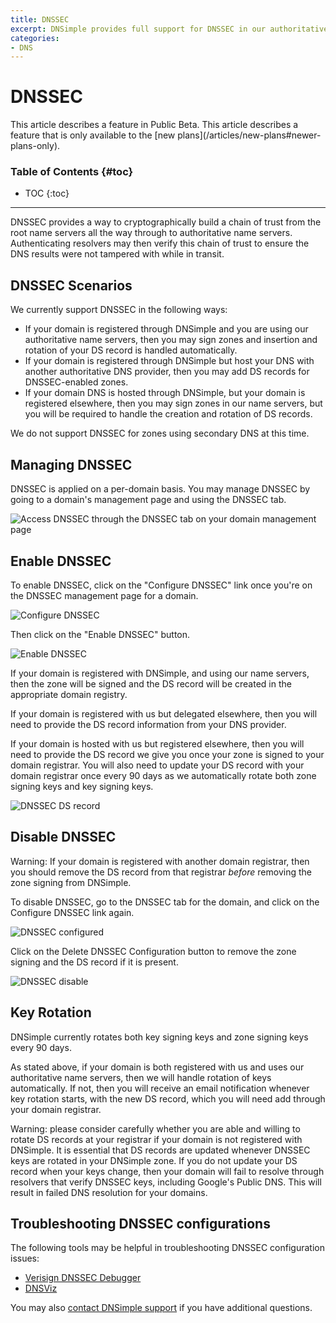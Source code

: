 ```yaml
---
title: DNSSEC
excerpt: DNSimple provides full support for DNSSEC in our authoritative name servers, including signing of zones that are registered outside of DNSimple.
categories:
- DNS
---
```


# DNSSEC

<note>
This article describes a feature in Public Beta.
</note>

<note>
This article describes a feature that is only available to the [new plans](/articles/new-plans#newer-plans-only).
</note>

### Table of Contents {#toc}

* TOC
{:toc}

---

DNSSEC provides a way to cryptographically build a chain of trust from the root name servers all the way through to authoritative name servers. Authenticating resolvers may then verify this chain of trust to ensure the DNS results were not tampered with while in transit.

## DNSSEC Scenarios

We currently support DNSSEC in the following ways:

- If your domain is registered through DNSimple and you are using our authoritative name servers, then you may sign zones and insertion and rotation of your DS record is handled automatically.
- If your domain is registered through DNSimple but host your DNS with another authoritative DNS provider, then you may add DS records for DNSSEC-enabled zones.
- If your domain DNS is hosted through DNSimple, but your domain is registered elsewhere, then you may sign zones in our name servers, but you will be required to handle the creation and rotation of DS records.

We do not support DNSSEC for zones using secondary DNS at this time.

## Managing DNSSEC

DNSSEC is applied on a per-domain basis. You may manage DNSSEC by going to a domain's management page and using the DNSSEC tab.

![Access DNSSEC through the DNSSEC tab on your domain management page](/files/dnssec-tab.png)

## Enable DNSSEC

To enable DNSSEC, click on the "Configure DNSSEC" link once you're on the DNSSEC management page for a domain.

![Configure DNSSEC](/files/dnssec-configure.png)

Then click on the "Enable DNSSEC" button.

![Enable DNSSEC](/files/dnssec-enable.png)

If your domain is registered with DNSimple, and using our name servers, then the zone will be signed and the DS record will be created in the appropriate domain registry.

If your domain is registered with us but delegated elsewhere, then you will need to provide the DS record information from your DNS provider.

If your domain is hosted with us but registered elsewhere, then you will need to provide the DS record we give you once your zone is signed to your domain registrar. You will also need to update your DS record with your domain registrar once every 90 days as we automatically rotate both zone signing keys and key signing keys.

![DNSSEC DS record](/files/dnssec-configuration-dsrecord.png)

## Disable DNSSEC

Warning: If your domain is registered with another domain registrar, then you should remove the DS record from that registrar *before* removing the zone signing from DNSimple.

To disable DNSSEC, go to the DNSSEC tab for the domain, and click on the Configure DNSSEC link again.

![DNSSEC configured](/files/dnssec-configured.png)

Click on the Delete DNSSEC Configuration button to remove the zone signing and the DS record if it is present.

![DNSSEC disable](/files/dnssec-disable.png)

## Key Rotation

DNSimple currently rotates both key signing keys and zone signing keys every 90 days.

As stated above, if your domain is both registered with us and uses our authoritative name servers, then we will handle rotation of keys automatically. If not, then you will receive an email notification whenever key rotation starts, with the new DS record, which you will need add through your domain registrar.

Warning: please consider carefully whether you are able and willing to rotate DS records at your registrar if your domain is not registered with DNSimple. It is essential that DS records are updated whenever DNSSEC keys are rotated in your DNSimple zone. If you do not update your DS record when your keys change, then your domain will fail to resolve through resolvers that verify DNSSEC keys, including Google's Public DNS. This will result in failed DNS resolution for your domains.

## Troubleshooting DNSSEC configurations

The following tools may be helpful in troubleshooting DNSSEC configuration issues:

- [Verisign DNSSEC Debugger](http://dnssec-debugger.verisignlabs.com/)
- [DNSViz](http://dnsviz.net/)

You may also [contact DNSimple support](https://dnsimple.com/contact) if you have additional questions.
